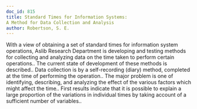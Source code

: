 ```yaml
---
doc_id: 815
title: Standard Times for Information Systems: 
A Method for Data Collection and Analysis
author: Robertson, S. E.
---
```


With a view of obtaining a set of standard times for information system 
operations, Aslib Research Department is developing and testing methods for 
collecting and analyzing data on the time taken to perform certain operations..
The current state of development of these methods is described.. Data collection
is by a self-recording (diary) method, completed at the time of performing the 
operation.. The major problem is one of identifying, describing, and analyzing 
the effect of the various factors which might affect the time.. First results 
indicate that it is possible to explain a large proportion of the variations in 
individual times by taking account of a sufficient number of variables..
